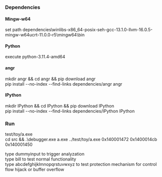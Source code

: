 ### Dependencies
#### Mingw-w64
set path dependencies\winlibs-x86_64-posix-seh-gcc-13.1.0-llvm-16.0.5-mingw-w64ucrt-11.0.0-r5\mingw64\bin
#### Python
execute python-3.11.4-amd64
#### angr
mkdir angr && cd angr && pip download angr  
pip install --no-index --find-links dependencies/angr angr  
#### IPython
mkdir IPython && cd IPython && pip download IPython  
pip install --no-index --find-links dependencies/IPython IPython  


### Run
test/toy/a.exe  
cd src && .\debugger.exe a.exe ../test/toy/a.exe 0x140001472 0x1400014cb 0x140001450  

type dummyinput to trigger analyzation  
type bill to test normal functionality  
type abcdefghijklmnopqrstuvwxyz to test protection mechanism for control flow hijack or buffer overflow  
